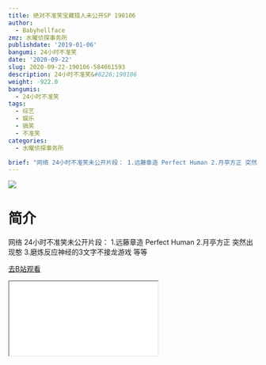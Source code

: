 ```yaml
---
title: 绝对不准笑宝藏猎人未公开SP 190106
author:
  - Babyhellface
zmz: 水曜侦探事务所
publishdate: '2019-01-06'
bangumi: 24小时不准笑
date: '2020-09-22'
slug: 2020-09-22-190106-584661593
description: 24小时不准笑&#8226;190106
weight: -922.0
bangumis:
  - 24小时不准笑
tags:
  - 综艺
  - 娱乐
  - 搞笑
  - 不准笑
categories:
  - 水曜侦探事务所

brief: "网络 24小时不准笑未公开片段： 1.远藤章造 Perfect Human 2.月亭方正 突然出现憨 3.磨炼反应神经的3文字不接龙游戏 等等"
---
```

![](https://raw.githubusercontent.com/tcgriffith/owaraisite/master/static/tmpimg/0b9bf44e2ee21b56c77551908383b1f2a9457cda.jpg.480.jpg)
# 简介  
网络
24小时不准笑未公开片段：
1.远藤章造 Perfect Human
2.月亭方正 突然出现憨
3.磨炼反应神经的3文字不接龙游戏
等等  

[去B站观看](https://www.bilibili.com/video/av584661593/)
<div class ="resp-container"><iframe class="testiframe" src="//player.bilibili.com/player.html?aid=584661593"", scrolling="no", allowfullscreen="true" > </iframe></div> 
